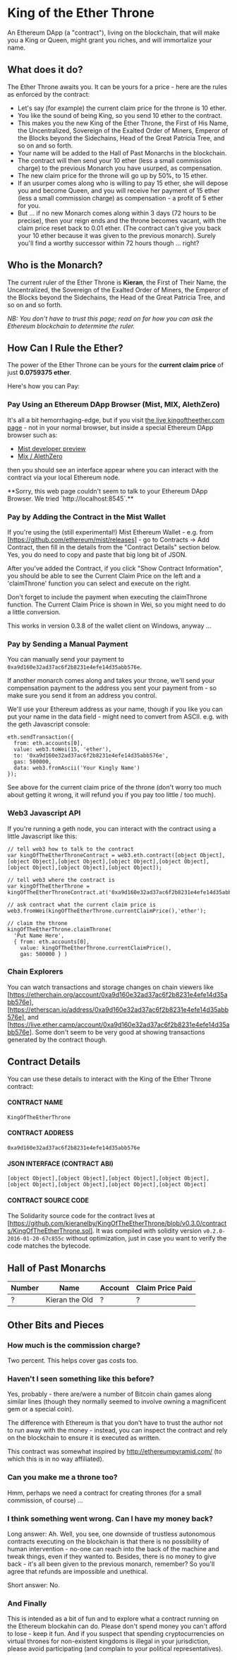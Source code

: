 # King of the Ether Throne

An Ethereum DApp (a "contract"), living on the blockchain, that will make you a King or Queen, might grant you riches, and will immortalize your name.

## What does it do?

The Ether Throne awaits you. It can be yours for a price - here are the rules as enforced by the contract:

- Let's say (for example) the current claim price for the throne is 10 ether.
- You like the sound of being King, so you send 10 ether to the contract.
- This makes you the new King of the Ether Throne, the First of His Name, the Uncentralized, Sovereign of the Exalted Order of Miners, Emperor of the Blocks beyond the Sidechains, Head of the Great Patricia Tree, and so on and so forth.
- Your name will be added to the Hall of Past Monarchs in the blockchain.
- The contract will then send your 10 ether (less a small commission charge) to the previous Monarch you have usurped, as compensation.
- The new claim price for the throne will go up by 50%, to 15 ether.
- If an usurper comes along who is willing to pay 15 ether, she will depose you and become Queen, and you will receive her payment of 15 ether (less a small commission charge) as compensation - a profit of 5 ether for you.
- But ... if no new Monarch comes along within 3 days (72 hours to be precise), then your reign ends and the throne becomes vacant, with the claim price reset back to 0.01 ether. (The contract can't give you back your 10 ether because it was given to the previous monarch). Surely you'll find a worthy successor within 72 hours though ... right?

## Who is the Monarch?

The current ruler of the Ether Throne is **Kieran**, the First of Their Name, the Uncentralized, the Sovereign of the Exalted Order of Miners, the Emperor of the Blocks beyond the Sidechains, the Head of the Great Patricia Tree, and so on and so forth.

*NB: You don't have to trust this page; read on for how you can ask the Ethereum blockchain to determine the ruler.*

## How Can I Rule the Ether?

The power of the Ether Throne can be yours for the **current claim price** of just **0.0759375 ether**.

Here's how you can Pay:

### Pay Using an Ethereum DApp Browser (Mist, MIX, AlethZero)

It's all a bit hemorrhaging-edge, but if you visit [the live kingoftheether.com page](http://www.kingoftheether.com/) - not in your normal browser, but inside a special Ethereum DApp browser such as:

* [Mist developer preview](https://github.com/ethereum/mist/releases/tag/0.3.6) 
* [Mix / AlethZero](https://www.gitbook.com/book/gavofyork/turboethereum/details)

then you should see an interface appear where you can interact with the contract via your local Ethereum node.

<div id="interfacePlaceholder" class="notWorking">
**Sorry, this web page couldn't seem to talk to your Ethereum DApp Browser. We tried `http://localhost:8545`.**
</div>

### Pay by Adding the Contract in the Mist Wallet

If you're using the (still experimental!) Mist Ethereum Wallet - e.g. from [https://github.com/ethereum/mist/releases] - go to Contracts -> Add Contract, then fill in the details from the "Contract Details" section below. Yes, you do need to copy and paste that big long bit of JSON.

After you've added the Contract, if you click "Show Contract Information", you should be able to see the Current Claim Price on the left and a 'claimThrone' function you can select and execute on the right.

Don't forget to include the payment when executing the claimThrone function. The Current Claim Price is shown in Wei, so you might need to do a little conversion.

This works in version 0.3.8 of the wallet client on Windows, anyway ...

### Pay by Sending a Manual Payment

You can manually send your payment to `0xa9d160e32ad37ac6f2b8231e4efe14d35abb576e`.

If another monarch comes along and takes your throne, we'll send your compensation payment to the address you sent your payment from - so make sure you send it from an address you control.

We'll use your Ethereum address as your name, though if you like you can put your name in the data field - might need to convert from ASCII. e.g. with the geth Javascript console:

```
eth.sendTransaction({
  from: eth.accounts[0],
  value: web3.toWei(15, 'ether'),
  to: '0xa9d160e32ad37ac6f2b8231e4efe14d35abb576e',
  gas: 500000,
  data: web3.fromAscii('Your Kingly Name')
});
```

See above for the current claim price of the throne (don't worry too much about getting it wrong, it will refund you if you pay too little / too much).

### Web3 Javascript API

If you're running a geth node, you can interact with the contract using a little Javascript like this:

```
// tell web3 how to talk to the contract
var kingOfTheEtherThroneContract = web3.eth.contract([object Object],[object Object],[object Object],[object Object],[object Object],[object Object],[object Object],[object Object]);

// tell web3 where the contract is
var kingOfTheEtherThrone = kingOfTheEtherThroneContract.at('0xa9d160e32ad37ac6f2b8231e4efe14d35abb576e');

// ask contract what the current claim price is
web3.fromWei(kingOfTheEtherThrone.currentClaimPrice(),'ether');

// claim the throne
kingOfTheEtherThrone.claimThrone(
  'Put Name Here',
  { from: eth.accounts[0],
    value: kingOfTheEtherThrone.currentClaimPrice(),
    gas: 500000 } )
```

### Chain Explorers

You can watch transactions and storage changes on chain viewers like [https://etherchain.org/account/0xa9d160e32ad37ac6f2b8231e4efe14d35abb576e], [https://etherscan.io/address/0xa9d160e32ad37ac6f2b8231e4efe14d35abb576e], and [https://live.ether.camp/account/0xa9d160e32ad37ac6f2b8231e4efe14d35abb576e]. Some don't seem to be very good at showing transactions generated by the contract though.

## Contract Details

You can use these details to interact with the King of the Ether Throne contract:

#### CONTRACT NAME

`KingOfTheEtherThrone`

#### CONTRACT ADDRESS
`0xa9d160e32ad37ac6f2b8231e4efe14d35abb576e`

#### JSON INTERFACE (CONTRACT ABI)

```
[object Object],[object Object],[object Object],[object Object],[object Object],[object Object],[object Object],[object Object]
```

#### CONTRACT SOURCE CODE

The Solidarity source code for the contract lives at [https://github.com/kieranelby/KingOfTheEtherThrone/blob/v0.3.0/contracts/KingOfTheEtherThrone.sol]. It was compiled with solidity version `v0.2.0-2016-01-20-67c855c` without optimization, just in case you want to verify the code matches the bytecode.

## Hall of Past Monarchs

|Number|Name|Account|Claim Price Paid|
|---|---|---|---|
|?|Kieran the Old|?|?|

## Other Bits and Pieces

### How much is the commission charge?

Two percent. This helps cover gas costs too.

### Haven't I seen something like this before?

Yes, probably - there are/were a number of Bitcoin chain games along similar lines (though they normally seemed to involve owning a magnificent gem or a special coin).

The difference with Ethereum is that you don't have to trust the author not to run away with the money - instead, you can inspect the contract and rely on the blockchain to ensure it is executed as written.

This contract was somewhat inspired by http://ethereumpyramid.com/ (to which this is in no way affiliated).

### Can you make me a throne too?

Hmm, perhaps we need a contract for creating thrones (for a small commission, of course) ...

### I think something went wrong. Can I have my money back?

Long answer: Ah. Well, you see, one downside of trustless autonomous contracts executing on the blockchain is that there is no possibility of human intervention - no-one can reach into the back of the machine and tweak things, even if they wanted to. Besides, there is no money to give back - it's all been given to the previous monarch, remember? So you'll agree that refunds are impossible and unethical.

Short answer: No.

### And Finally

This is intended as a bit of fun and to explore what a contract running on the Ethereum blockahin can do. Please don't spend money you can't afford to lose - keep it fun. And if you suspect that spending cryptocurrencies on virtual thrones for non-existent kingdoms is illegal in your jurisdiction, please avoid participating (and complain to your political representatives).
